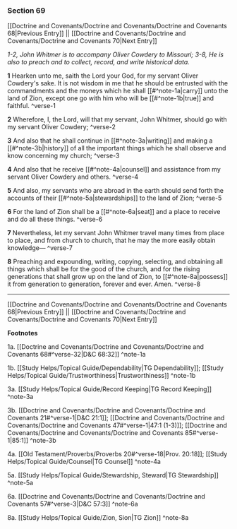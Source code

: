 ### Section 69

[[Doctrine and Covenants/Doctrine and Covenants/Doctrine and Covenants 68|Previous Entry]]  ||  [[Doctrine and Covenants/Doctrine and Covenants/Doctrine and Covenants 70|Next Entry]]

*1-2, John Whitmer is to accompany Oliver Cowdery to Missouri; 3-8, He is also to preach and to collect, record, and write historical data.*

**1**  Hearken unto me, saith the Lord your God, for my servant Oliver Cowdery's sake. It is not wisdom in me that he should be entrusted with the commandments and the moneys which he shall [[#^note-1a|carry]] unto the land of Zion, except one go with him who will be [[#^note-1b|true]] and faithful. ^verse-1

**2**  Wherefore, I, the Lord, will that my servant, John Whitmer, should go with my servant Oliver Cowdery; ^verse-2

**3**  And also that he shall continue in [[#^note-3a|writing]] and making a [[#^note-3b|history]] of all the important things which he shall observe and know concerning my church; ^verse-3

**4**  And also that he receive [[#^note-4a|counsel]] and assistance from my servant Oliver Cowdery and others. ^verse-4

**5**  And also, my servants who are abroad in the earth should send forth the accounts of their [[#^note-5a|stewardships]] to the land of Zion; ^verse-5

**6**  For the land of Zion shall be a [[#^note-6a|seat]] and a place to receive and do all these things. ^verse-6

**7**  Nevertheless, let my servant John Whitmer travel many times from place to place, and from church to church, that he may the more easily obtain knowledge— ^verse-7

**8**  Preaching and expounding, writing, copying, selecting, and obtaining all things which shall be for the good of the church, and for the rising generations that shall grow up on the land of Zion, to [[#^note-8a|possess]] it from generation to generation, forever and ever. Amen. ^verse-8


---
[[Doctrine and Covenants/Doctrine and Covenants/Doctrine and Covenants 68|Previous Entry]]  ||  [[Doctrine and Covenants/Doctrine and Covenants/Doctrine and Covenants 70|Next Entry]]


**Footnotes**


1a. [[Doctrine and Covenants/Doctrine and Covenants/Doctrine and Covenants 68#^verse-32|D&C 68:32]] ^note-1a

1b. [[Study Helps/Topical Guide/Dependability|TG Dependability]]; [[Study Helps/Topical Guide/Trustworthiness|Trustworthiness]] ^note-1b

3a. [[Study Helps/Topical Guide/Record Keeping|TG Record Keeping]] ^note-3a

3b. [[Doctrine and Covenants/Doctrine and Covenants/Doctrine and Covenants 21#^verse-1|D&C 21:1]]; [[Doctrine and Covenants/Doctrine and Covenants/Doctrine and Covenants 47#^verse-1|47:1 (1-3)]]; [[Doctrine and Covenants/Doctrine and Covenants/Doctrine and Covenants 85#^verse-1|85:1]] ^note-3b

4a. [[Old Testament/Proverbs/Proverbs 20#^verse-18|Prov. 20:18]]; [[Study Helps/Topical Guide/Counsel|TG Counsel]] ^note-4a

5a. [[Study Helps/Topical Guide/Stewardship, Steward|TG Stewardship]] ^note-5a

6a. [[Doctrine and Covenants/Doctrine and Covenants/Doctrine and Covenants 57#^verse-3|D&C 57:3]] ^note-6a

8a. [[Study Helps/Topical Guide/Zion, Sion|TG Zion]] ^note-8a